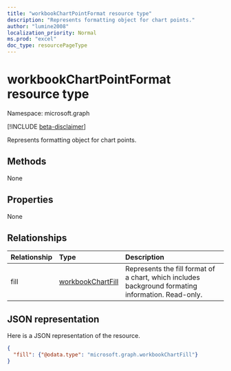 ```yaml
---
title: "workbookChartPointFormat resource type"
description: "Represents formatting object for chart points."
author: "lumine2008"
localization_priority: Normal
ms.prod: "excel"
doc_type: resourcePageType
---
```


# workbookChartPointFormat resource type

Namespace: microsoft.graph

[!INCLUDE [beta-disclaimer](../../includes/beta-disclaimer.md)]

Represents formatting object for chart points.


## Methods
None

## Properties
None

## Relationships
| Relationship | Type	|Description|
|:---------------|:--------|:----------|
|fill|[workbookChartFill](workbookchartfill.md)|Represents the fill format of a chart, which includes background formating information. Read-only.|


## JSON representation

Here is a JSON representation of the resource.

<!--{
  "blockType": "resource",
  "optionalProperties": [
    "fill"
    ],
  "baseType": "microsoft.graph.entity",
  "@odata.type": "microsoft.graph.workbookChartPointFormat"
}-->

```json
{
  "fill": {"@odata.type": "microsoft.graph.workbookChartFill"}
}
```


<!-- uuid: 8fcb5dbc-d5aa-4681-8e31-b001d5168d79
2015-10-25 14:57:30 UTC -->
<!--
{
  "type": "#page.annotation",
  "description": "ChartPointFormat resource",
  "keywords": "",
  "section": "documentation",
  "tocPath": "",
  "suppressions": []
}
-->


